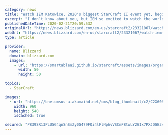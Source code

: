 ```yaml
---
category: news
title: "Watch IEM Katowice, 2020's biggest StarCraft II event yet, beginning Feb 24"
excerpt: "I don’t know about you, but IEM so excited to watch the world’s best StarCraft II players compete for $400,000 in Katowice, Poland from February 24 to March 1."
publishedDateTime: 2020-02-21T20:59:53Z
originalUrl: "https://news.blizzard.com/en-us/starcraft2/23321067/watch-iem-katowice-2020-s-biggest-starcraft-ii-event-yet-beginning-feb-24"
webUrl: "https://news.blizzard.com/en-us/starcraft2/23321067/watch-iem-katowice-2020-s-biggest-starcraft-ii-event-yet-beginning-feb-24"
type: article

provider:
  name: Blizzard
  domain: blizzard.com
  images:
    - url: "https://smartableai.github.io/starcraft/assets/images/organizations/blizzard.com-50x50.jpg"
      width: 50
      height: 50

topics:
  - StarCraft

images:
  - url: "https://bnetcmsus-a.akamaihd.net/cms/blog_thumbnail/c2/C2X60R7MU7MH1576695304113.jpg"
    width: 960
    height: 540
    isCached: true

secured: "P839SR13PLU5G4qnSnSmZy0G479FQi4lFlNphvVSCmF8twLY2GIx7PXJDGE3vTQu9GI/zh5nkWfNGPx21iwfZSIeQ59yonU6Q2beZX7o9BKNa7Wo3ZtirMKK3qzdS1V42ssjUh3v4v96ET+e06guGDCbk8YcBTsy5nnTlKlwaZXvfMadJLx9SQfiuOeo48n2OJSsCVRjyEyS6a3p/p85ndAYVIejOpzP1U+CPG/LP3vL3rvv9IafIsvmbah+2NVjvb+wG4CLg0NqKqZi9qhThoeJXtwzhrAJayqDLUM5n8UwXSJZmI5e4X36b+t/HQ+ztTnakl0FKA+fx/2aMB/dmEcN4IMZDlZY5xJVqPzKTGE=;41X33lSGWWmPjRLRlKjwlw=="
---
```


